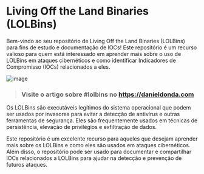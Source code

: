 # Living Off the Land Binaries (LOLBins)

Bem-vindo ao seu repositório de Living Off the Land Binaries (LOLBins) para fins de estudo e documentação de IOCs! Este repositório é um recurso valioso para quem está interessado em aprender mais sobre o uso de LOLBins em ataques cibernéticos e como identificar Indicadores de Compromisso (IOCs) relacionados a eles.

![image](https://user-images.githubusercontent.com/16530643/219225313-de456d2b-aa50-4ffe-9390-2d0b849a7f4a.png)


> ### Visite o artigo sobre #lolbins no https://danieldonda.com


Os LOLBins são executáveis legítimos do sistema operacional que podem ser usados por invasores para evitar a detecção de antivírus e outras ferramentas de segurança. Eles são frequentemente usados em técnicas de persistência, elevação de privilégios e exfiltração de dados.

Este repositório é um excelente recurso para aqueles que desejam aprender mais sobre os LOLBins e como eles são usados em ataques cibernéticos. Além disso, o repositório pode ser usado para documentar e compartilhar IOCs relacionados a LOLBins para ajudar na detecção e prevenção de futuros ataques.

